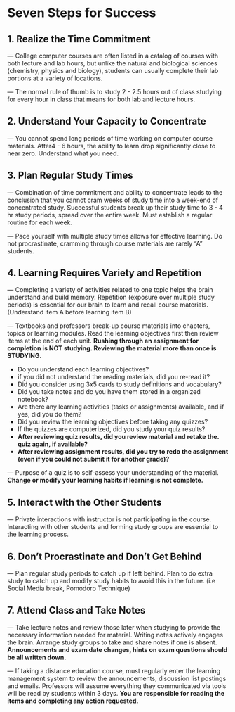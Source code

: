 # Seven Steps for Success

## 1. Realize the Time Commitment

— College computer courses are often listed in a catalog of courses with both lecture and lab hours, but unlike the natural and biological sciences (chemistry, physics and biology), students can usually complete their lab portions at a variety of locations. 

— The normal rule of thumb is to study 2 - 2.5 hours out of class studying for every hour in class that means for both lab and lecture hours.

## 2. Understand Your Capacity to Concentrate

— You cannot spend long periods of time working on computer course materials. After4 - 6 hours, the ability to learn drop significantly close to near zero. Understand what you need.

## 3. Plan Regular Study Times

— Combination of time commitment and ability to concentrate leads to the conclusion that you cannot cram weeks of study time into a week-end of concentrated study. Successful students break up their study time to 3 - 4 hr study periods, spread over the entire week. Must establish a regular routine for each week.

— Pace yourself with multiple study times allows for effective learning. Do not procrastinate, cramming through course materials are rarely “A” students.

## 4. Learning Requires Variety and Repetition

— Completing a variety of activities related to one topic helps the brain understand and build memory. Repetition (exposure over multiple study periods) is essential for our brain to learn and recall course materials. (Understand item A before learning item B)

— Textbooks and professors break-up course materials into chapters, topics or learning modules. Read the learning objectives first then review items at the end of each unit. **Rushing through an assignment for completion is NOT studying. Reviewing the material more than once is STUDYING.**

- Do you understand each learning objectives?
- if you did not understand the reading materials, did you re-read it?
- Did you consider using 3x5 cards to study definitions and vocabulary?
- Did you take notes and do you have them stored in a organized notebook?
- Are there any learning activities (tasks or assignments) available, and if yes, did you do them?
- Did you review the learning objectives before taking any quizzes?
- If the quizzes are computerized, did you study your quiz results?
- **After reviewing quiz results, did you review material and retake the. quiz again, if available?**
- **After reviewing assignment results, did you try to redo the assignment (even if you could not submit it for another grade)?**

— Purpose of a quiz is to self-assess your understanding of the material. **Change or modify your learning habits if learning is not complete.**

## 5. Interact with the Other Students

— Private interactions with instructor is not participating in the course. Interacting with other students and forming study groups are essential to the learning process.

## 6. Don’t Procrastinate and Don’t Get Behind

— Plan regular study periods to catch up if left behind. Plan to do extra study to catch up and modify study habits to avoid this in the future. (i.e Social Media break, Pomodoro Technique)

## 7. Attend Class and Take Notes

— Take lecture notes and review those later when studying to provide the necessary information needed for material. Writing notes actively engages the brain. Arrange study groups to take and share notes if one is absent. **Announcements and exam date changes, hints on exam questions should be all written down.**

— If taking a distance education course, must regularly enter the learning management system to review the announcements, discussion list postings and emails. Professors will assume everything they communicated via tools will be read by students within 3 days. **You are responsible for reading the items and completing any action requested.**
